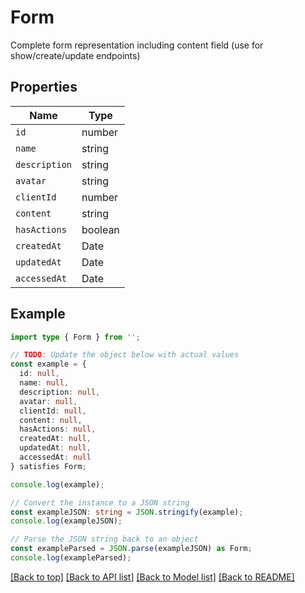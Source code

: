 # Form

Complete form representation including content field (use for show/create/update endpoints)

## Properties

| Name          | Type    |
| ------------- | ------- |
| `id`          | number  |
| `name`        | string  |
| `description` | string  |
| `avatar`      | string  |
| `clientId`    | number  |
| `content`     | string  |
| `hasActions`  | boolean |
| `createdAt`   | Date    |
| `updatedAt`   | Date    |
| `accessedAt`  | Date    |

## Example

```typescript
import type { Form } from '';

// TODO: Update the object below with actual values
const example = {
  id: null,
  name: null,
  description: null,
  avatar: null,
  clientId: null,
  content: null,
  hasActions: null,
  createdAt: null,
  updatedAt: null,
  accessedAt: null
} satisfies Form;

console.log(example);

// Convert the instance to a JSON string
const exampleJSON: string = JSON.stringify(example);
console.log(exampleJSON);

// Parse the JSON string back to an object
const exampleParsed = JSON.parse(exampleJSON) as Form;
console.log(exampleParsed);
```

[[Back to top]](#) [[Back to API list]](../README.md#api-endpoints) [[Back to Model list]](../README.md#models) [[Back to README]](../README.md)

